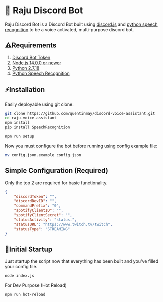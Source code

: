 # 🎤 Raju Discord Bot

Raju Discord Bot is a Discord Bot built using [discord.js](https://discord.js.org) and [python speech recognition](https://pypi.org/project/SpeechRecognition) to be a voice activated, multi-purpose discord bot. 

## ⚠Requirements
1. [Discord Bot Token](https://discordjs.guide/preparations/setting-up-a-bot-application.html#creating-your-bot)
2. [Node.js 14.0.0 or newer](https://nodejs.org/)
3. [Python 2.7.18](https://docs.python.org/release/2.7.18/)
4. [Python Speech Recognition](https://pypi.org/project/SpeechRecognition)

## ⚡Installation

Easily deployable using git clone:

```bash
git clone https://github.com/quentinmay/discord-voice-assistant.git
cd raju-voice-assistant
npm install
pip install SpeechRecognition

npm run setup
```
Now you must configure the bot before running using config example file:
```bash
mv config.json.example config.json
```
## Simple Configuration (Required)
Only the top 2 are required for basic functionality.

```json
{
    "discordToken": "",
    "discordDevID": "",
    "commandPrefix": "0",
    "spotifyClientID": "",
    "spotifyClientSecret": "",
    "statusActivity": "status.",
    "statusURL": "https://www.twitch.tv/twitch",
    "statusType": "STREAMING"
}
```

## 🚀Initial Startup
Just startup the script now that everything has been built and you've filled your config file.
```bash
node index.js
```

For Dev Purpose (Hot Reload)
```bash
npm run hot-reload
```
